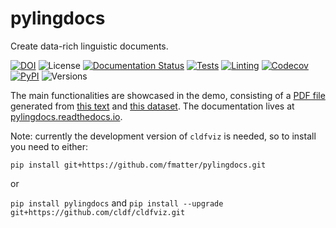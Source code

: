 # pylingdocs

Create data-rich linguistic documents.



[![DOI](https://zenodo.org/badge/DOI/10.5281/zenodo.6567304.svg)](https://doi.org/10.5281/zenodo.6567304)
![License](https://img.shields.io/github/license/fmatter/pylingdocs)
[![Documentation Status](https://readthedocs.org/projects/pylingdocs/badge/?version=latest)](https://pylingdocs.readthedocs.io/en/latest/?badge=latest)
[![Tests](https://img.shields.io/github/workflow/status/fmatter/pylingdocs/tests?label=tests)](https://github.com/fmatter/pylingdocs/actions/workflows/tests.yml)
[![Linting](https://img.shields.io/github/workflow/status/fmatter/pylingdocs/lint?label=linting)](https://github.com/fmatter/pylingdocs/actions/workflows/lint.yml)
[![Codecov](https://img.shields.io/codecov/c/github/fmatter/pylingdocs)](https://app.codecov.io/gh/fmatter/pylingdocs/)
[![PyPI](https://img.shields.io/pypi/v/pylingdocs.svg)](https://pypi.org/project/pylingdocs)
![Versions](https://img.shields.io/pypi/pyversions/pylingdocs)

The main functionalities are showcased in the demo, consisting of a [PDF file](https://raw.githubusercontent.com/fmatter/pylingdocs/main/docs/demo.pdf) generated from [this text](https://github.com/fmatter/pylingdocs/blob/main/docs/demo.txt) and [this dataset](https://github.com/fmatter/pylingdocs/tree/main/tests/data/cldf).
The documentation lives at [pylingdocs.readthedocs.io](https://pylingdocs.readthedocs.io).

Note: currently the development version of `cldfviz` is needed, so to install you need to either:

`pip install git+https://github.com/fmatter/pylingdocs.git`

or

`pip install pylingdocs` and `pip install --upgrade git+https://github.com/cldf/cldfviz.git`